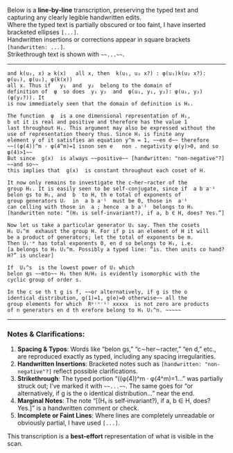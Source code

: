 Below is a **line‐by‐line** transcription, preserving the typed text and capturing any clearly legible handwritten edits.  
Where the typed text is partially obscured or too faint, I have inserted bracketed ellipses `[...]`.  
Handwritten insertions or corrections appear in square brackets `[handwritten: ...]`.  
Strikethrough text is shown with `~~...~~`.

---

```
and k(u₂, x) ≥ k(x)   all x, then  k(u₁, u₂ x?) : φ(u₁)k(u₂ x?): φ(u₁), φ(u₂), φ(k(x))
all x. Thus if   y₁  and  y₂  belong to the domain of
definition of  φ  so does  y₁ y₂  and  φ(u₁, y₁, y₂): φ(u₁, y₂)(φ(y₂?)). It
is now immediately seen that the domain of definition is H₁.

The function  φ  is a one dimensional representation of H₁,
b ut it is real and positive and therefore has the value 1
last throughout H₁. This argument may also be expressed without the
use of representation theory thus. Since H₁ is finite any
element y of it satisfies an equation y^m = 1, ~~en d~~ therefore
~~((φ(4))^m · φ(4^m)=1 isnon sen e   non . negativity φ(y)>0, and so φ(4)>1~~
But since  g(x)  is always ~~positive~~ [handwritten: "non‐negative"?] ~~and so~~
this implies that  g(x)  is constant throughout each coset of H.

It now only remains to investigate the c∼her∼racter of the
group H₁. It is easily seen to be self‐conjugate, since if  a b a⁻¹
belon gs to H₁, and  b  to H, th e total of exponents of
group generators Uᵣ  in  a b a⁻¹  must be 0, those in  a⁻¹
can celling with those in  a ; hence  a b a⁻¹  belongs to H₁
[handwritten note: “(H₁ is self‐invariant?), if a, b ∈ H, does? Yes.”]

Now let us take a particular generator U₁ say. Then the cosets
H₁ U₁^m  exhaust the group H. For if p is an element of H it will
be a product of generators; let the total of exponents be m.
Then U₁⁻ᵐ has total exponents 0, en d so belongs to H₁, i.e.
[a belongs to H₁ U₁^m. Possibly a typed line: “is. then units co hand? H?” is unclear]

If  U₁^s  is the lowest power of U₁ which
belon gs ~~mto~~ H₁ then H/H₁ is evidently isomorphic with the
cyclic group of order s.

In the c se th t g is f, ~~or alternatively, if g is the o
identical distribution, g(1)=1, g(e)=0 otherwise~~ all the
group elements for which  Rᵖ⁽ⁿ⁻¹⁾ xxxxx  is not zero are products
of n generators en d th erefore belong to H₁ U₁^n. ~~~~~
```

---

### **Notes & Clarifications**:

1. **Spacing & Typos**: Words like “belon gs,” “c∼her∼racter,” “en d,” etc., are reproduced exactly as typed, including any spacing irregularities.  
2. **Handwritten Insertions**: Bracketed notes such as `[handwritten: "non‐negative"?]` reflect possible clarifications.  
3. **Strikethrough**: The typed portion “((φ(4))^m · φ(4^m)=1...” was partially struck out; I’ve marked it with `~~...~~`. The same goes for “or alternatively, if g is the o identical distribution…” near the end.  
4. **Marginal Notes**: The note “[(H₁ is self‐invariant?), if a, b ∈ H, does? Yes.]” is a handwritten comment or check.  
5. **Incomplete or Faint Lines**: Where lines are completely unreadable or obviously partial, I have used `[...]`.  

This transcription is a **best‐effort** representation of what is visible in the scan.